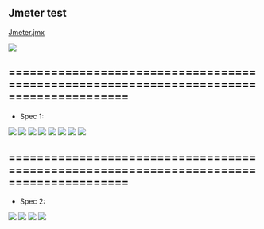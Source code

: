 

## Jmeter test 
[Jmeter.jmx](./../PHP-MVC-Skeleton.jmeter.jmx)

![](./jmeter_test_config.png)

## =======================================================================================
 - Spec 1:

![](./jmeter_test_pc_asus.png)
![](./jmeter_test_i5_11400_ram16g.png)
![](./jmeter_test_i5_11400_ram16g_2.png)
![](./jmeter_test_i5_11400_ram16g_3.png)
![](./jmeter_test_i5_11400_ram16g_4.png)
![](./jmeter_test_i5_11400_ram16g_5.png)
![](./jmeter_test_i5_11400_ram16g_6.png)
![](./jmeter_test_i5_11400_ram16g_7.png)

## =======================================================================================
 - Spec 2:

![](./jmeter_test_laptop_dell.png)
![](./jmeter_test_i7_4900mq_ram24g.png)
![](./jmeter_test_i7_4900mq_ram24g_2.png)
![](./jmeter_test_i7_4900mq_ram24g_3.png)
